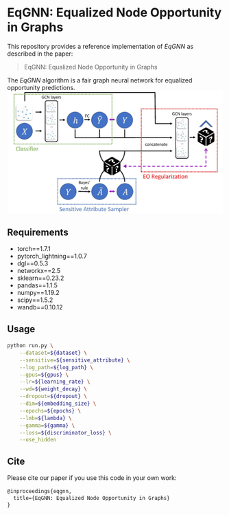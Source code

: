 EqGNN: Equalized Node Opportunity in Graphs
====

This repository provides a reference implementation of *EqGNN* as described in the paper:<br>
> EqGNN: Equalized Node Opportunity in Graphs<br>

The *EqGNN* algorithm is a fair graph neural network for equalized opportunity predictions.
![EqGNN](architecture.jpg)

## Requirements
 - torch==1.7.1
 - pytorch_lightning==1.0.7
 - dgl==0.5.3
 - networkx==2.5
 - sklearn==0.23.2
 - pandas==1.1.5
 - numpy==1.19.2
 - scipy==1.5.2
 - wandb==0.10.12

## Usage

```bash
python run.py \
    --dataset=${dataset} \
    --sensitive=${sensitive_attribute} \
    --log_path=${log_path} \
    --gpus=${gpus} \
    --lr=${learning_rate} \
    --wd=${weight_decay} \
    --dropout=${dropout} \
    --dim=${embedding_size} \
    --epochs=${epochs} \
    --lmb=${lambda} \
    --gamma=${gamma} \
    --loss=${discriminator_loss} \
    --use_hidden
```

## Cite
Please cite our paper if you use this code in your own work:

```
@inproceedings{eqgnn,
  title={EqGNN: Equalized Node Opportunity in Graphs}
}
```
